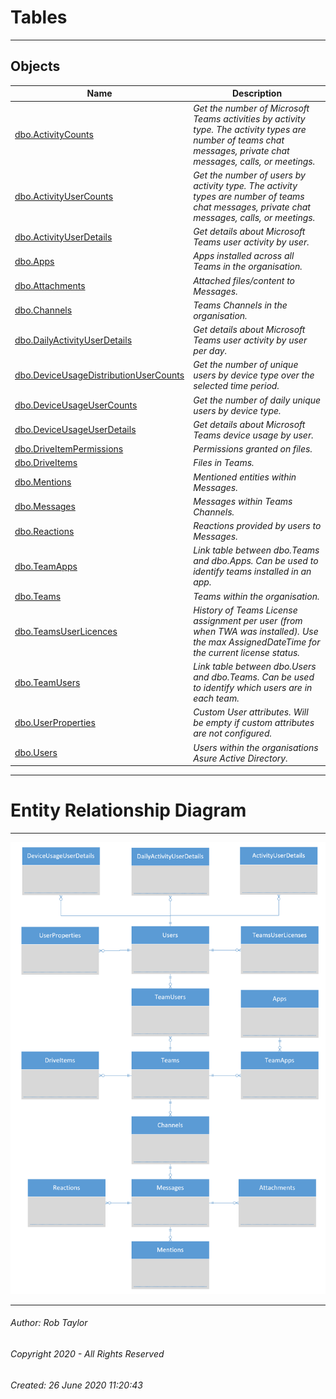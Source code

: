 # Tables

---


## <a name="#objects"></a>Objects

| Name | Description |
|---|---|
| [dbo.ActivityCounts](ActivityCounts.md) | _Get the number of Microsoft Teams activities by activity type. The activity types are number of teams chat messages, private chat messages, calls, or meetings._ |
| [dbo.ActivityUserCounts](ActivityUserCounts.md) | _Get the number of users by activity type. The activity types are number of teams chat messages, private chat messages, calls, or meetings._ |
| [dbo.ActivityUserDetails](ActivityUserDetails.md) | _Get details about Microsoft Teams user activity by user._ |
| [dbo.Apps](Apps.md) | _Apps installed across all Teams in the organisation._ |
| [dbo.Attachments](Attachments.md) | _Attached files/content to Messages._ |
| [dbo.Channels](Channels.md) | _Teams Channels in the organisation._ |
| [dbo.DailyActivityUserDetails](DailyActivityUserDetails.md) | _Get details about Microsoft Teams user activity by user per day._ |
| [dbo.DeviceUsageDistributionUserCounts](DeviceUsageDistributionUserCounts.md) | _Get the number of unique users by device type over the selected time period._ |
| [dbo.DeviceUsageUserCounts](DeviceUsageUserCounts.md) | _Get the number of daily unique users by device type._ |
| [dbo.DeviceUsageUserDetails](DeviceUsageUserDetails.md) | _Get details about Microsoft Teams device usage by user._ |
| [dbo.DriveItemPermissions](DriveItemPermissions.md) | _Permissions granted on files._ |
| [dbo.DriveItems](DriveItems.md) | _Files in Teams._ |
| [dbo.Mentions](Mentions.md) | _Mentioned entities within Messages._ |
| [dbo.Messages](Messages.md) | _Messages within Teams Channels._ |
| [dbo.Reactions](Reactions.md) | _Reactions provided by users to Messages._ |
| [dbo.TeamApps](TeamApps.md) | _Link table between dbo.Teams and dbo.Apps. Can be used to identify teams installed in an app._ |
| [dbo.Teams](Teams.md) | _Teams within the organisation._ |
| [dbo.TeamsUserLicences](TeamsUserLicences.md) | _History of Teams License assignment per user (from when TWA was installed). Use the max AssignedDateTime for the current license status._ |
| [dbo.TeamUsers](TeamUsers.md) | _Link table between dbo.Users and dbo.Teams. Can be used to identify which users are in each team._ |
| [dbo.UserProperties](UserProperties.md) | _Custom User attributes. Will be empty if custom attributes are not configured._ |
| [dbo.Users](Users.md) | _Users within the organisations Asure Active Directory._ |


---

# Entity Relationship Diagram

---

![ER Diagram](erdiag.png)

---

###### Author:  Rob Taylor

###### Copyright 2020 - All Rights Reserved

###### Created: 26 June 2020 11:20:43

